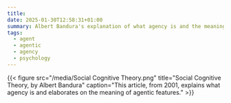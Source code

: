 ```yaml
---
title: 
date: 2025-01-30T12:58:31+01:00
summary: Albert Bandura's explanation of what agency is and the meaning of agentic features
tags:
  - agent
  - agentic
  - agency
  - psychology
---
```

{{< figure src="/media/Social Cognitive Theory.png" title="Social Cognitive Theory, by Albert Bandura" caption="This article, from 2001, explains what agency is and elaborates on the meaning of agentic features." >}}